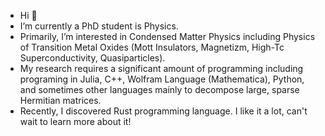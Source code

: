 - Hi 👋
- I’m currently a PhD student is Physics.
- Primarily, I’m interested in Condensed Matter Physics including Physics of Transition Metal Oxides (Mott Insulators, Magnetizm, High-Tc Superconductivity, Quasiparticles).
- My research requires a significant amount of programming including programing in Julia, C++, Wolfram Language (Mathematica), Python, and sometimes other languages mainly to decompose large, sparse Hermitian matrices.
- Recently, I discovered Rust programming language. I like it a lot, can't wait to learn more about it!

<!---
Lilineko/Lilineko is a ✨ special ✨ repository because its `README.md` (this file) appears on your GitHub profile.
You can click the Preview link to take a look at your changes.
--->
